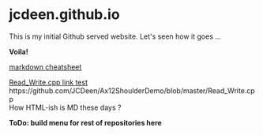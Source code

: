 # jcdeen.github.io

This is my initial Github served website.
Let's seen how it goes ...

<b>Voila!</b>

<a href="markdown-cheat-sheet.md">markdown cheatsheet</a>

<a href="https://jcdeen.github.com/Ax12ShoulderDemo/blob/master/Read_Write.cpp"> 
  Read_Write.cpp link test
</a>

<br />
https://github.com/JCDeen/Ax12ShoulderDemo/blob/master/Read_Write.cpp

<br />
How HTML-ish is MD these days ?<br />

<b>ToDo: build menu for rest of repositories here</b>
